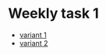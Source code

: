 # Weekly task 1
- [variant 1](https://bikarabojkov.github.io/BIKJavaScript.github.io/char_in_string/char_in_string-1.html)
- [variant 2](https://bikarabojkov.github.io/BIKJavaScript.github.io/char_in_string/char_in_string-2.html)
